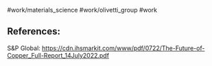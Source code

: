 #work/materials_science #work/olivetti_group #work 

## References:
S&P Global: https://cdn.ihsmarkit.com/www/pdf/0722/The-Future-of-Copper_Full-Report_14July2022.pdf
